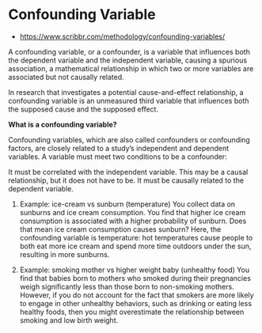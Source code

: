 # Confounding Variable
- https://www.scribbr.com/methodology/confounding-variables/

A confounding variable, or a confounder, is a variable that influences both the dependent variable and the independent variable, causing a spurious association, a mathematical relationship in which two or more variables are associated but not causally related.


In research that investigates a potential cause-and-effect relationship, a confounding variable is an unmeasured third variable that influences both the supposed cause and the supposed effect.

**What is a confounding variable?**  


Confounding variables, which are also called confounders or confounding factors, are closely related to a study’s independent and dependent variables. A variable must meet two conditions to be a confounder:

It must be correlated with the independent variable. This may be a causal relationship, but it does not have to be.
It must be causally related to the dependent variable.


1. Example: ice-cream vs sunburn (temperature)
You collect data on sunburns and ice cream consumption. You find that higher ice cream consumption is associated with a higher probability of sunburn. Does that mean ice cream consumption causes sunburn?
Here, the confounding variable is temperature: hot temperatures cause people to both eat more ice cream and spend more time outdoors under the sun, resulting in more sunburns.

2. Example: smoking mother vs higher weight baby (unhealthy food)
You find that babies born to mothers who smoked during their pregnancies weigh significantly less than those born to non-smoking mothers. However, if you do not account for the fact that smokers are more likely to engage in other unhealthy behaviors, such as drinking or eating less healthy foods, then you might overestimate the relationship between smoking and low birth weight.

